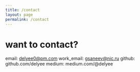 ```yaml
---
title: /contact
layout: page
permalink: /contact
---
```


# want to contact?

email: delyee0@pm.com
work_email: gsaneev@nic.ru
github: github.com/delyee
medium: medium.com/@delyee
